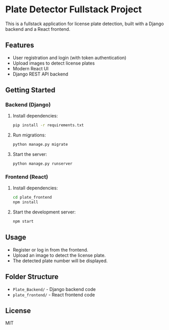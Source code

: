 # Plate Detector Fullstack Project

This is a fullstack application for license plate detection, built with a Django backend and a React frontend.

## Features

- User registration and login (with token authentication)
- Upload images to detect license plates
- Modern React UI
- Django REST API backend

## Getting Started

### Backend (Django)

1. Install dependencies:
    ```sh
    pip install -r requirements.txt
    ```
2. Run migrations:
    ```sh
    python manage.py migrate
    ```
3. Start the server:
    ```sh
    python manage.py runserver
    ```

### Frontend (React)

1. Install dependencies:
    ```sh
    cd plate_frontend
    npm install
    ```
2. Start the development server:
    ```sh
    npm start
    ```

## Usage

- Register or log in from the frontend.
- Upload an image to detect the license plate.
- The detected plate number will be displayed.

## Folder Structure

- `Plate_Backend/` - Django backend code
- `plate_frontend/` - React frontend code

## License

MIT
